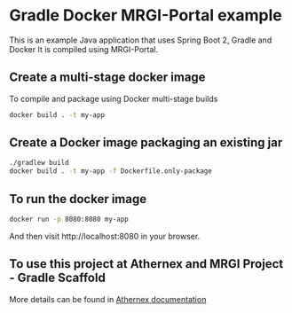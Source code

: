 # Gradle Docker MRGI-Portal example

This is an example Java application that uses Spring Boot 2, Gradle and Docker
It is compiled using MRGI-Portal.

## Create a multi-stage docker image

To compile and package using Docker multi-stage builds

```bash
docker build . -t my-app
```

## Create a Docker image packaging an existing jar

```bash
./gradlew build
docker build . -t my-app -f Dockerfile.only-package
```

## To run the docker image

```bash
docker run -p 8080:8080 my-app
```

And then visit http://localhost:8080 in your browser.

## To use this project at Athernex and MRGI Project - Gradle Scaffold

More details can be found in [Athernex documentation](https://athernex.com/documentation/index/)

